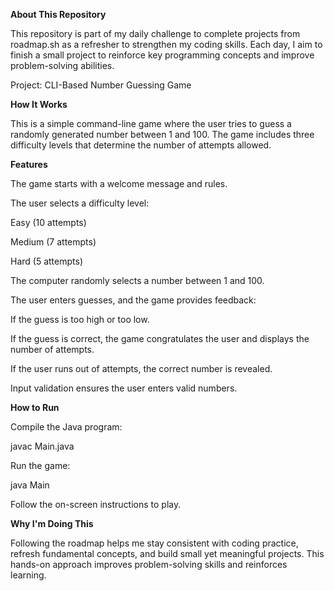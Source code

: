 **About This Repository**

This repository is part of my daily challenge to complete projects from roadmap.sh as a refresher to strengthen my coding skills. Each day, I aim to finish a small project to reinforce key programming concepts and improve problem-solving abilities.

Project: CLI-Based Number Guessing Game

**How It Works**

This is a simple command-line game where the user tries to guess a randomly generated number between 1 and 100. The game includes three difficulty levels that determine the number of attempts allowed.

**Features**

The game starts with a welcome message and rules.

The user selects a difficulty level:

Easy (10 attempts)

Medium (7 attempts)

Hard (5 attempts)

The computer randomly selects a number between 1 and 100.

The user enters guesses, and the game provides feedback:

If the guess is too high or too low.

If the guess is correct, the game congratulates the user and displays the number of attempts.

If the user runs out of attempts, the correct number is revealed.

Input validation ensures the user enters valid numbers.

**How to Run**

Compile the Java program:

javac Main.java

Run the game:

java Main

Follow the on-screen instructions to play.

**Why I'm Doing This**

Following the roadmap helps me stay consistent with coding practice, refresh fundamental concepts, and build small yet meaningful projects. This hands-on approach improves problem-solving skills and reinforces learning.

